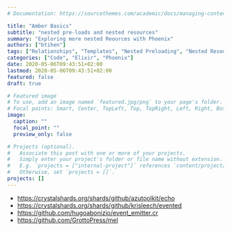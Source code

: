 ```yaml
---
# Documentation: https://sourcethemes.com/academic/docs/managing-content/

title: "Amber Basics"
subtitle: "nested pre-loads and nested resources"
summary: "Exploring more nested Reources with Phoenix"
authors: ["btihen"]
tags: ["Relationships", "Templates", "Nested Preloading", "Nested Resources", "Render Foriegn Views", "User Error Handling"]
categories: ["Code", "Elixir", "Phoenix"]
date: 2020-05-06T09:43:51+02:00
lastmod: 2020-05-06T09:43:51+02:00
featured: false
draft: true

# Featured image
# To use, add an image named `featured.jpg/png` to your page's folder.
# Focal points: Smart, Center, TopLeft, Top, TopRight, Left, Right, BottomLeft, Bottom, BottomRight.
image:
  caption: ""
  focal_point: ""
  preview_only: false

# Projects (optional).
#   Associate this post with one or more of your projects.
#   Simply enter your project's folder or file name without extension.
#   E.g. `projects = ["internal-project"]` references `content/project/deep-learning/index.md`.
#   Otherwise, set `projects = []`.
projects: []
---
```


- https://crystalshards.org/shards/github/azutoolkit/echo
- https://crystalshards.org/shards/github/krisleech/evented
- https://github.com/hugoabonizio/event_emitter.cr
- https://github.com/GrottoPress/mel

